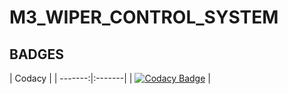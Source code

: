 # M3_WIPER_CONTROL_SYSTEM #

## BADGES ##

|  Codacy  |
| -------:|:-------|
|  [![Codacy Badge](https://app.codacy.com/project/badge/Grade/af977f2e95a544fb9cb4a739ae21a37d)](https://www.codacy.com/gh/Kalainesan/M3_WIPER_CONTROL_SYSTEM/dashboard?utm_source=github.com&amp;utm_medium=referral&amp;utm_content=Kalainesan/M3_WIPER_CONTROL_SYSTEM&amp;utm_campaign=Badge_Grade)  |
